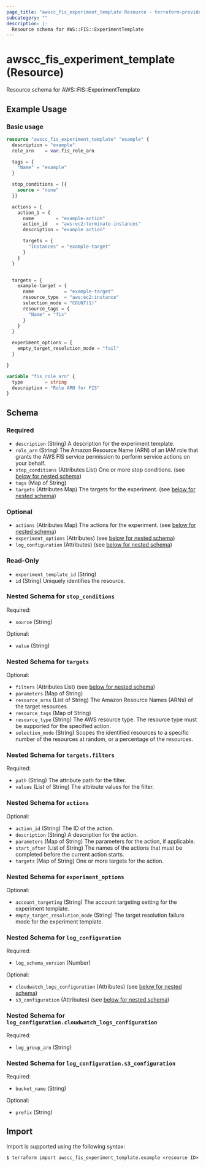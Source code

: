 ```yaml
---
page_title: "awscc_fis_experiment_template Resource - terraform-provider-awscc"
subcategory: ""
description: |-
  Resource schema for AWS::FIS::ExperimentTemplate
---
```


# awscc_fis_experiment_template (Resource)

Resource schema for AWS::FIS::ExperimentTemplate

## Example Usage

### Basic usage

```terraform
resource "awscc_fis_experiment_template" "example" {
  description = "example"
  role_arn    = var.fis_role_arn

  tags = {
    "Name" = "example"
  }

  stop_conditions = [{
    source = "none"
  }]

  actions = {
    action_1 = {
      name        = "example-action"
      action_id   = "aws:ec2:terminate-instances"
      description = "example action"

      targets = {
        "Instances" = "example-target"
      }
    }
  }


  targets = {
    example-target = {
      name           = "example-target"
      resource_type  = "aws:ec2:instance"
      selection_mode = "COUNT(1)"
      resource_tags = {
        "Name" = "fis"
      }
    }
  }

  experiment_options = {
    empty_target_resolution_mode = "fail"
  }

}

variable "fis_role_arn" {
  type        = string
  description = "Role ARN for FIS"
}
```


<!-- schema generated by tfplugindocs -->
## Schema

### Required

- `description` (String) A description for the experiment template.
- `role_arn` (String) The Amazon Resource Name (ARN) of an IAM role that grants the AWS FIS service permission to perform service actions on your behalf.
- `stop_conditions` (Attributes List) One or more stop conditions. (see [below for nested schema](#nestedatt--stop_conditions))
- `tags` (Map of String)
- `targets` (Attributes Map) The targets for the experiment. (see [below for nested schema](#nestedatt--targets))

### Optional

- `actions` (Attributes Map) The actions for the experiment. (see [below for nested schema](#nestedatt--actions))
- `experiment_options` (Attributes) (see [below for nested schema](#nestedatt--experiment_options))
- `log_configuration` (Attributes) (see [below for nested schema](#nestedatt--log_configuration))

### Read-Only

- `experiment_template_id` (String)
- `id` (String) Uniquely identifies the resource.

<a id="nestedatt--stop_conditions"></a>
### Nested Schema for `stop_conditions`

Required:

- `source` (String)

Optional:

- `value` (String)


<a id="nestedatt--targets"></a>
### Nested Schema for `targets`

Optional:

- `filters` (Attributes List) (see [below for nested schema](#nestedatt--targets--filters))
- `parameters` (Map of String)
- `resource_arns` (List of String) The Amazon Resource Names (ARNs) of the target resources.
- `resource_tags` (Map of String)
- `resource_type` (String) The AWS resource type. The resource type must be supported for the specified action.
- `selection_mode` (String) Scopes the identified resources to a specific number of the resources at random, or a percentage of the resources.

<a id="nestedatt--targets--filters"></a>
### Nested Schema for `targets.filters`

Required:

- `path` (String) The attribute path for the filter.
- `values` (List of String) The attribute values for the filter.



<a id="nestedatt--actions"></a>
### Nested Schema for `actions`

Optional:

- `action_id` (String) The ID of the action.
- `description` (String) A description for the action.
- `parameters` (Map of String) The parameters for the action, if applicable.
- `start_after` (List of String) The names of the actions that must be completed before the current action starts.
- `targets` (Map of String) One or more targets for the action.


<a id="nestedatt--experiment_options"></a>
### Nested Schema for `experiment_options`

Optional:

- `account_targeting` (String) The account targeting setting for the experiment template.
- `empty_target_resolution_mode` (String) The target resolution failure mode for the experiment template.


<a id="nestedatt--log_configuration"></a>
### Nested Schema for `log_configuration`

Required:

- `log_schema_version` (Number)

Optional:

- `cloudwatch_logs_configuration` (Attributes) (see [below for nested schema](#nestedatt--log_configuration--cloudwatch_logs_configuration))
- `s3_configuration` (Attributes) (see [below for nested schema](#nestedatt--log_configuration--s3_configuration))

<a id="nestedatt--log_configuration--cloudwatch_logs_configuration"></a>
### Nested Schema for `log_configuration.cloudwatch_logs_configuration`

Required:

- `log_group_arn` (String)


<a id="nestedatt--log_configuration--s3_configuration"></a>
### Nested Schema for `log_configuration.s3_configuration`

Required:

- `bucket_name` (String)

Optional:

- `prefix` (String)

## Import

Import is supported using the following syntax:

```shell
$ terraform import awscc_fis_experiment_template.example <resource ID>
```